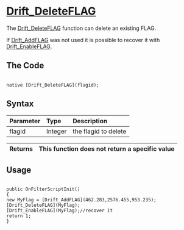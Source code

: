 # [Drift\_DeleteFLAG](Drift_DeleteFLAG.md) #

The [Drift\_DeleteFLAG](Drift_DeleteFLAG.md) function can delete an existing FLAG.


If [Drift\_AddFLAG](Drift_AddFLAG.md) was not used it is possible to recover it with [Drift\_EnableFLAG](Drift_EnableFLAG.md).


## The Code ##
```PAWN

native [Drift_DeleteFLAG](flagid);
```

## Syntax ##
|Parameter|Type|Description|
|:--------|:---|:----------|
|flagid   |Integer|the flagid to delete|

|Returns|This function does not return a specific value|
|:------|:---------------------------------------------|


## Usage ##


```PAWN

public OnFilterScriptInit()
{
new MyFlag = [Drift_AddFLAG](462.283,2576.455,953.235);
[Drift_DeleteFLAG](MyFlag);
[Drift_EnableFLAG](MyFlag);//recover it
return 1;
}
```